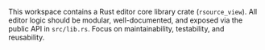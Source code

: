 <!-- Use this file to provide workspace-specific custom instructions to Copilot. For more details, visit https://code.visualstudio.com/docs/copilot/copilot-customization#_use-a-githubcopilotinstructionsmd-file -->

This workspace contains a Rust editor core library crate (`rsource_view`). All editor logic should be modular, well-documented, and exposed via the public API in `src/lib.rs`. Focus on maintainability, testability, and reusability.
